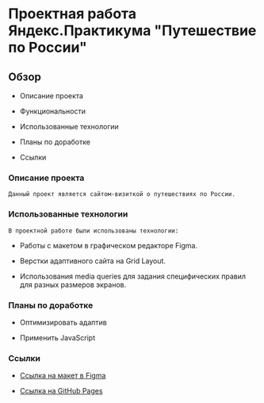 # Проектная работа Яндекс.Практикума "Путешествие по России"

## Обзор

* Описание проекта

* Функциональности

* Использованные технологии

* Планы по доработке

* Ссылки

### **Описание проекта**

    Данный проект является сайтом-визиткой о путешествиях по России.

### **Использованные технологии**

    В проектной работе были использованы технологии:

* Работы с макетом в графическом редакторе Figma.

* Верстки адаптивного сайта на Grid Layout.

* Использования media queries для задания специфических правил для разных размеров экранов.

### **Планы по доработке**

* Оптимизировать адаптив

* Применить JavaScript 

### **Ссылки**

* [Ссылка на макет в Figma](https://www.figma.com/file/5S2WSbEFL6awjVWJ0NWL8Q/Sprint-3_-Russia-_-desktop-mobile?node-id=28503%3A0)

* [Ссылка на GitHub Pages](https://beotrix3.github.io/russian-travel/index.html)
